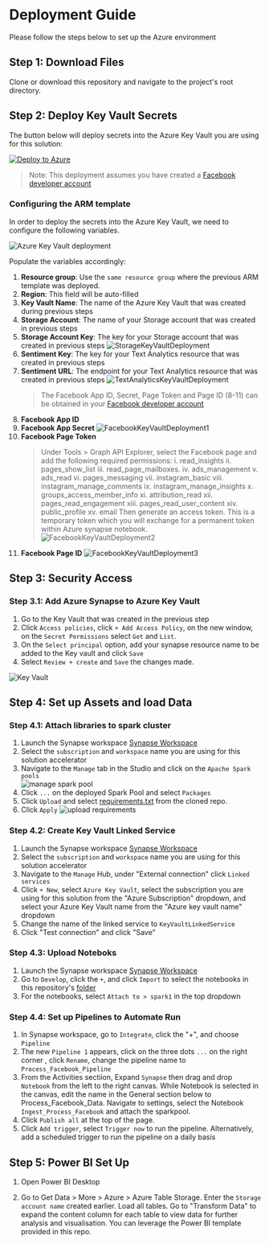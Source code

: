# Deployment Guide

Please follow the steps below to set up the Azure environment

## Step 1: Download Files

Clone or download this repository and navigate to the project's root directory.

## Step 2: Deploy Key Vault Secrets

The button below will deploy secrets into the Azure Key Vault you are using for this solution:

[![Deploy to Azure](https://aka.ms/deploytoazurebutton)](https://portal.azure.com/#create/Microsoft.Template/uri/https%3A%2F%2Fraw.githubusercontent.com%2Fmarykolade%2FSocial-Media-Analytics-Facebook%2Fmain%2FDeployment%2Fdeploykeyvault.json)

> Note: This deployment assumes you have created a [Facebook developer account](https://developers.facebook.com/tools/)

### **Configuring the ARM template**

In order to deploy the secrets into the Azure Key Vault, we need to configure the following variables.

![Azure Key Vault deployment](./img/KeyVaultDeployment.png "Azure Key Vault Deployment")

Populate the variables accordingly:

1. **Resource group**: Use the `same resource group` where the previous ARM template was deployed.
2. **Region**: This field will be auto-filled
3. **Key Vault Name**: The name of the Azure Key Vault that was created during previous steps
4. **Storage Account**: The name of your Storage account that was created in previous steps
5. **Storage Account Key**: The key for your Storage account that was created in previous steps
   ![StorageKeyVaultDeployment](./img/StorageKeyVaultDeploy.png "StorageKeyVaultDeployment")
6. **Sentiment Key**: The key for your Text Analytics resource that was created in previous steps
7. **Sentiment URL**: The endpoint for your Text Analytics resource that was created in previous steps
   ![TextAnalyticsKeyVaultDeployment](./img/TextAnalyticsKeyVaultDeploy.png "TextAnalyticsKeyVaultDeployment")
   > The Facebook App ID, Secret, Page Token and Page ID (8-11) can be obtained in your [Facebook developer account](https://developers.facebook.com/tools/explorer/)
8. **Facebook App ID**
9. **Facebook App Secret**
   ![FacebookKeyVaultDeployment1](./img/FacebookKeyVaultDeploy1.png "FacebookKeyVaultDeployment1")
10. **Facebook Page Token**
    > Under Tools > Graph API Explorer, select the Facebook page and add the following required permissions:
    > i. read_insights
    > ii. pages_show_list
    > iii. read_page_mailboxes.
    > iv. ads_management
    > v. ads_read
    > vi. pages_messaging
    > vii. instagram_basic
    > viii. instagram_manage_comments
    > ix. instagram_manage_insights
    > x. groups_access_member_info
    > xi. attribution_read
    > xii. pages_read_engagement
    > xiii. pages_read_user_content
    > xiv. public_profile
    > xv. email
    > Then generate an access token. This is a temporary token which you will exchange for a permanent token within Azure synapse notebook.
    > ![FacebookKeyVaultDeployment2](./img/FacebookKeyVaultDeploy2.png "FacebookKeyVaultDeployment2")
11. **Facebook Page ID**
    ![FacebookKeyVaultDeployment3](./img/FacebookKeyVaultDeploy3.png "FacebookKeyVaultDeployment3")

## Step 3: Security Access

### Step 3.1: Add Azure Synapse to Azure Key Vault

1. Go to the Key Vault that was created in the previous step
2. Click `Access policies`, click `+ Add Access Policy`, on the new window, on the `Secret Permissions` select `Get` and `List`.
3. On the `Select principal` option, add your synapse resource name to be added to the Key vault and click `Save`
4. Select `Review + create` and `Save` the changes made.

![Key Vault](./img/KeyVaultSecrets.png)

## Step 4: Set up Assets and load Data

### Step 4.1: Attach libraries to spark cluster

1. Launch the Synapse workspace [Synapse Workspace](https://ms.web.azuresynapse.net/)
2. Select the `subscription` and `workspace` name you are using for this solution accelerator
3. Navigate to the `Manage` tab in the Studio and click on the `Apache Spark pools`  
   ![manage spark pool](./img/ManageSparkPool.png)
4. Click `...` on the deployed Spark Pool and select `Packages`
5. Click `Upload` and select [requirements.txt](https://github.com/microsoft/Azure-Social-Media-Analytics-Solution-Accelerator/main/Deployment/Code/requirements.txt) from the cloned repo.
6. Click `Apply`
   ![upload requirements](./img/Requirements.png)

### Step 4.2: Create Key Vault Linked Service

1. Launch the Synapse workspace [Synapse Workspace](https://ms.web.azuresynapse.net/)
2. Select the `subscription` and `workspace` name you are using for this solution accelerator
3. Navigate to the `Manage` Hub, under "External connection" click `Linked services`
4. Click `+ New`, select `Azure Key Vault`, select the subscription you are using for this solution from the "Azure Subscription" dropdown, and select your Azure Key Vault name from the "Azure key vault name" dropdown
5. Change the name of the linked service to `KeyVaultLinkedService`
6. Click "Test connection" and click "Save"

### Step 4.3: Upload Noteboks

1. Launch the Synapse workspace [Synapse Workspace](https://ms.web.azuresynapse.net/)
2. Go to `Develop`, click the `+`, and click `Import` to select the notebooks in this repository's [folder](https://github.com/microsoft/Azure-Social-Media-Analytics-Solution-Accelerator/tree/main/Code/Notebooks)
3. For the notebooks, select `Attach to > spark1` in the top dropdown
<!-- 4. Configure the parameters in the notebook i.e. Key Vault Name and run each cell, ensure to get a permanent facebook token after which you can update the same in Azure Key Vault for subsequent use. Publish the changes upon completion. Data should now be available in the storage account, under `Tables`.
    * `Ingest_Process_Facebook.ipynb`
 -->

### Step 4.4: Set up Pipelines to Automate Run

1. In Synapse workspace, go to `Integrate`, click the "+", and choose `Pipeline`
2. The new `Pipeline 1` appears, click on the three dots `...` on the right corner , click `Rename`, change the pipeline name to `Process_Facebook_Pipeline`
3. From the Activities sectiion, Expand `Synapse` then drag and drop `Notebook` from the left to the right canvas. While Notebook is selected in the canvas, edit the name in the General section below to Process_Facebook_Data. Navigate to settings, select the Notebook `Ingest_Process_Facebook` and attach the sparkpool.
4. Click `Publish all` at the top of the page.
5. Click `Add trigger`, select `Trigger now` to run the pipeline.
   Alternatively, add a scheduled trigger to run the pipeline on a daily basis

## Step 5: Power BI Set Up

1. Open Power BI Desktop

2. Go to Get Data > More > Azure > Azure Table Storage. Enter the `Storage account name` created earlier. Load all tables. Go to "Transform Data" to expand the content column for each table to view data for further analysis and visualisation. You can leverage the Power BI template provided in this repo.
